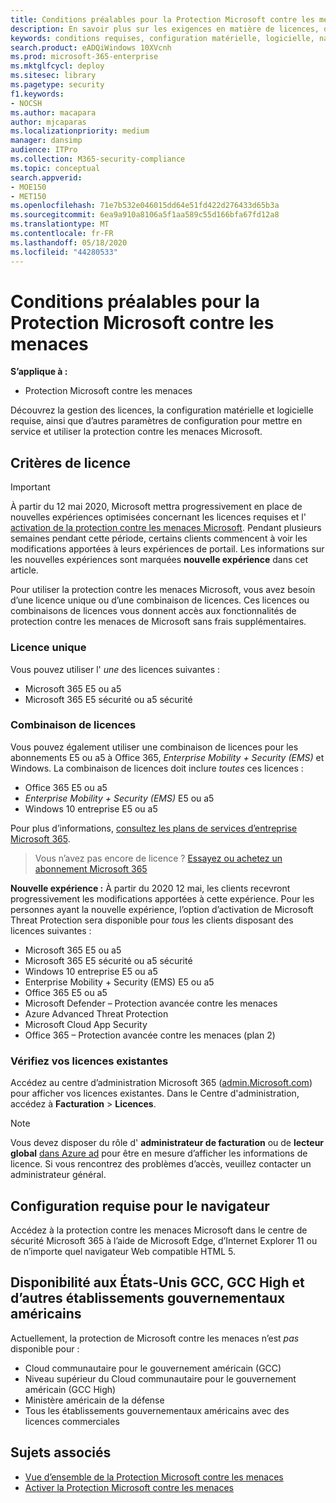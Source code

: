 ```yaml
---
title: Conditions préalables pour la Protection Microsoft contre les menaces
description: En savoir plus sur les exigences en matière de licences, de matériel et de logiciels, ainsi que sur les autres paramètres de configuration de la Protection Microsoft contre les menaces.
keywords: conditions requises, configuration matérielle, logicielle, navigateur, MTP, M365, licence, E5, a5, EMS, acheter
search.product: eADQiWindows 10XVcnh
ms.prod: microsoft-365-enterprise
ms.mktglfcycl: deploy
ms.sitesec: library
ms.pagetype: security
f1.keywords:
- NOCSH
ms.author: macapara
author: mjcaparas
ms.localizationpriority: medium
manager: dansimp
audience: ITPro
ms.collection: M365-security-compliance
ms.topic: conceptual
search.appverid:
- MOE150
- MET150
ms.openlocfilehash: 71e7b532e046015dd64e51fd422d276433d65b3a
ms.sourcegitcommit: 6ea9a910a8106a5f1aa589c55d166bfa67fd12a8
ms.translationtype: MT
ms.contentlocale: fr-FR
ms.lasthandoff: 05/18/2020
ms.locfileid: "44280533"
---
```

# <a name="microsoft-threat-protection-prerequisites"></a>Conditions préalables pour la Protection Microsoft contre les menaces

**S’applique à :**
- Protection Microsoft contre les menaces

Découvrez la gestion des licences, la configuration matérielle et logicielle requise, ainsi que d’autres paramètres de configuration pour mettre en service et utiliser la protection contre les menaces Microsoft.

## <a name="licensing-requirements"></a>Critères de licence

>[!IMPORTANT]
>À partir du 12 mai 2020, Microsoft mettra progressivement en place de nouvelles expériences optimisées concernant les licences requises et l' [activation de la protection contre les menaces Microsoft](mtp-enable.md). Pendant plusieurs semaines pendant cette période, certains clients commencent à voir les modifications apportées à leurs expériences de portail. Les informations sur les nouvelles expériences sont marquées **nouvelle expérience** dans cet article.

Pour utiliser la protection contre les menaces Microsoft, vous avez besoin d’une licence unique ou d’une combinaison de licences. Ces licences ou combinaisons de licences vous donnent accès aux fonctionnalités de protection contre les menaces de Microsoft sans frais supplémentaires.

### <a name="single-license"></a>Licence unique
Vous pouvez utiliser l' *une* des licences suivantes :

- Microsoft 365 E5 ou a5
- Microsoft 365 E5 sécurité ou a5 sécurité

### <a name="combination-of-licenses"></a>Combinaison de licences
Vous pouvez également utiliser une combinaison de licences pour les abonnements E5 ou a5 à Office 365, *Enterprise Mobility + Security (EMS)* et Windows. La combinaison de licences doit inclure *toutes* ces licences :

- Office 365 E5 ou a5
- *Enterprise Mobility + Security (EMS)* E5 ou a5
- Windows 10 entreprise E5 ou a5

Pour plus d’informations, [consultez les plans de services d’entreprise Microsoft 365](https://www.microsoft.com/licensing/product-licensing/microsoft-365-enterprise).

> Vous n’avez pas encore de licence ? [Essayez ou achetez un abonnement Microsoft 365](https://docs.microsoft.com/microsoft-365/commerce/try-or-buy-microsoft-365?view=o365-worldwide)


**Nouvelle expérience :** À partir du 2020 12 mai, les clients recevront progressivement les modifications apportées à cette expérience. Pour les personnes ayant la nouvelle expérience, l’option d’activation de Microsoft Threat Protection sera disponible pour *tous* les clients disposant des licences suivantes :

- Microsoft 365 E5 ou a5
- Microsoft 365 E5 sécurité ou a5 sécurité
- Windows 10 entreprise E5 ou a5
- Enterprise Mobility + Security (EMS) E5 ou a5 
- Office 365 E5 ou a5
- Microsoft Defender – Protection avancée contre les menaces 
- Azure Advanced Threat Protection 
- Microsoft Cloud App Security 
- Office 365 – Protection avancée contre les menaces (plan 2) 

### <a name="check-your-existing--licenses"></a>Vérifiez vos licences existantes
Accédez au centre d’administration Microsoft 365 ([admin.Microsoft.com](https://admin.microsoft.com/)) pour afficher vos licences existantes. Dans le Centre d'administration, accédez à **Facturation** > **Licences**.

>[!NOTE]
> Vous devez disposer du rôle d' **administrateur de facturation** ou de **lecteur global** [dans Azure ad](https://docs.microsoft.com/azure/active-directory/users-groups-roles/directory-assign-admin-roles#available-roles) pour être en mesure d’afficher les informations de licence. Si vous rencontrez des problèmes d’accès, veuillez contacter un administrateur général.

## <a name="browser-requirements"></a>Configuration requise pour le navigateur
Accédez à la protection contre les menaces Microsoft dans le centre de sécurité Microsoft 365 à l’aide de Microsoft Edge, d’Internet Explorer 11 ou de n’importe quel navigateur Web compatible HTML 5.

## <a name="availability-to-us-gcc-gcc-high-and-other-us-government-institutions"></a>Disponibilité aux États-Unis GCC, GCC High et d’autres établissements gouvernementaux américains
Actuellement, la protection de Microsoft contre les menaces n’est *pas* disponible pour :
- Cloud communautaire pour le gouvernement américain (GCC)
- Niveau supérieur du Cloud communautaire pour le gouvernement américain (GCC High)
- Ministère américain de la défense
- Tous les établissements gouvernementaux américains avec des licences commerciales

## <a name="related-topics"></a>Sujets associés
- [Vue d’ensemble de la Protection Microsoft contre les menaces](microsoft-threat-protection.md)
- [Activer la Protection Microsoft contre les menaces](mtp-enable.md)
